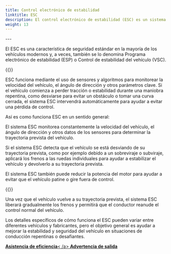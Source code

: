 ```yaml
---
title: Control electrónico de estabilidad
linktitle: ESC
description: El control electrónico de estabilidad (ESC) es un sistema de asistencia al conductor diseñado para mejorar la estabilidad y el manejo de un vehículo durante maniobras repentinas o condiciones de carretera resbaladizas.
weight: 13
---
```

<!-- markdownlint-disable MD033 -->---

El ESC es una característica de seguridad estándar en la mayoría de los vehículos modernos y, a veces, también se lo denomina Programa electrónico de estabilidad (ESP) o Control de estabilidad del vehículo (VSC).

{{<evkxdisplayaddarticle />}}

ESC funciona mediante el uso de sensores y algoritmos para monitorear la velocidad del vehículo, el ángulo de dirección y otros parámetros clave. Si el vehículo comienza a perder tracción o estabilidad durante una maniobra repentina, como desviarse para evitar un obstáculo o tomar una curva cerrada, el sistema ESC intervendrá automáticamente para ayudar a evitar una pérdida de control.

Así es como funciona ESC en un sentido general:

El sistema ESC monitorea constantemente la velocidad del vehículo, el ángulo de dirección y otros datos de los sensores para determinar la trayectoria prevista del vehículo.

Si el sistema ESC detecta que el vehículo se está desviando de su trayectoria prevista, como por ejemplo debido a un sobreviraje o subviraje, aplicará los frenos a las ruedas individuales para ayudar a estabilizar el vehículo y devolverlo a su trayectoria prevista.

El sistema ESC también puede reducir la potencia del motor para ayudar a evitar que el vehículo patine o gire fuera de control.

{{<evkxdisplayaddarticle />}}

Una vez que el vehículo vuelve a su trayectoria prevista, el sistema ESC liberará gradualmente los frenos y permitirá que el conductor reanude el control normal del vehículo.

Los detalles específicos de cómo funciona el ESC pueden variar entre diferentes vehículos y fabricantes, pero el objetivo general es ayudar a mejorar la estabilidad y seguridad del vehículo en situaciones de conducción repentinas o desafiantes.

<div class="mt-3 mb-3">
     <a href="../efficencyassist/" class="text-decoration-none text-black"><strong><i class="bi-arrow-left"></i> Asistencia de eficiencia</strong>< /a>
     <a href="../exitwarning/" class="text-decoration-none text-black float-end"><strong>Advertencia de salida <i class="bi-arrow-right"></i></strong></a>
</div>